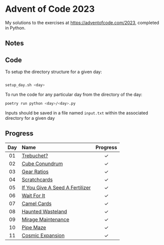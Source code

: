 # Advent of Code 2023

My solutions to the exercises at https://adventofcode.com/2023, completed in
Python.

## Notes

## Code

To setup the directory structure for a given day:

```bash

setup_day.sh <day>
```

To run the code for any particular day from the directory of the day:

```bash
poetry run python <day>/<day>.py
```

Inputs should be saved in a file named `input.txt` within the associated
directory for a given day

## Progress

<!-- ✓ -->

| Day | Name                                                                   | Progress |
| :-: | :--------------------------------------------------------------------- | :------: |
| 01  | [Trebuchet?](https://adventofcode.com/2023/day/1)                      |    ✓     |
| 02  | [Cube Conundrum](https://adventofcode.com/2023/day/2)                  |    ✓     |
| 03  | [Gear Ratios](https://adventofcode.com/2023/day/3)                     |    ✓     |
| 04  | [Scratchcards](https://adventofcode.com/2023/day/4)                    |    ✓     |
| 05  | [If You Give A Seed A Fertilizer](https://adventofcode.com/2023/day/5) |    ✓     |
| 06  | [Wait For It](https://adventofcode.com/2023/day/6)                     |    ✓     |
| 07  | [Camel Cards](https://adventofcode.com/2023/day/7)                     |    ✓     |
| 08  | [Haunted Wasteland](https://adventofcode.com/2023/day/8)               |    ✓     |
| 09  | [Mirage Maintenance](https://adventofcode.com/2023/day/9)              |    ✓     |
| 10  | [Pipe Maze](https://adventofcode.com/2023/day/10)                      |    ✓     |
| 11  | [Cosmic Expansion](https://adventofcode.com/2023/day/11)               |    ✓     |
